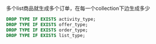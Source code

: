 # 
多个list商品就生成多个订单，在每一个collection下边生成多少


```sql
DROP TYPE IF EXISTS activity_type;
DROP TYPE IF EXISTS offer_type;
DROP TYPE IF EXISTS order_type;
DROP TYPE IF EXISTS list_type;
```